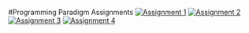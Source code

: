 #Programming Paradigm Assignments
[![Assignment 1](https://img.shields.io/badge/Open-Assignment%201-blue)](Assignment1.md)
[![Assignment 2](https://img.shields.io/badge/Open-Assignment%202-blue)](Assignment2.md)
[![Assignment 3](https://img.shields.io/badge/Open-Assignment%203-blue)](Assignment3.md)
[![Assignment 4](https://img.shields.io/badge/Open-Assignment%204-blue)](Assignment4.md)
